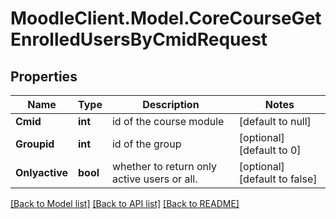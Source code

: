 # MoodleClient.Model.CoreCourseGetEnrolledUsersByCmidRequest

## Properties

Name | Type | Description | Notes
------------ | ------------- | ------------- | -------------
**Cmid** | **int** | id of the course module | [default to null]
**Groupid** | **int** | id of the group | [optional] [default to 0]
**Onlyactive** | **bool** | whether to return only active users or all. | [optional] [default to false]

[[Back to Model list]](../README.md#documentation-for-models) [[Back to API list]](../README.md#documentation-for-api-endpoints) [[Back to README]](../README.md)

